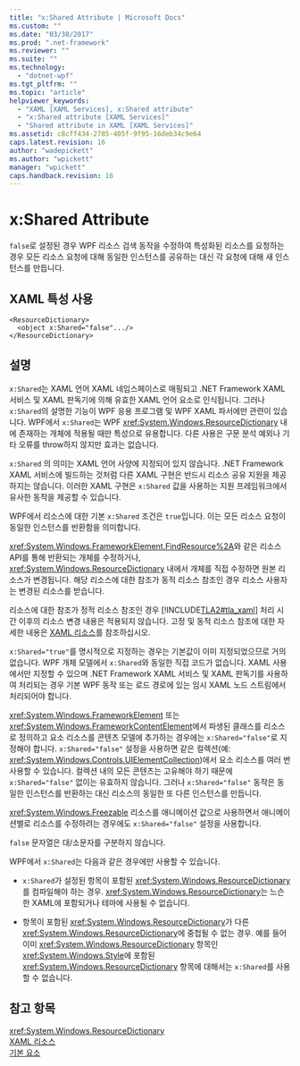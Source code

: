 ```yaml
---
title: "x:Shared Attribute | Microsoft Docs"
ms.custom: ""
ms.date: "03/30/2017"
ms.prod: ".net-framework"
ms.reviewer: ""
ms.suite: ""
ms.technology: 
  - "dotnet-wpf"
ms.tgt_pltfrm: ""
ms.topic: "article"
helpviewer_keywords: 
  - "XAML [XAML Services], x:Shared attribute"
  - "x:Shared attribute [XAML Services]"
  - "Shared attribute in XAML [XAML Services]"
ms.assetid: c8cff434-2785-405f-9f95-16deb34c9e64
caps.latest.revision: 16
author: "wadepickett"
ms.author: "wpickett"
manager: "wpickett"
caps.handback.revision: 16
---
```

# x:Shared Attribute
`false`로 설정된 경우 WPF 리소스 검색 동작을 수정하여 특성화된 리소스를 요청하는 경우 모든 리소스 요청에 대해 동일한 인스턴스를 공유하는 대신 각 요청에 대해 새 인스턴스를 만듭니다.  
  
## XAML 특성 사용  
  
```  
<ResourceDictionary>  
  <object x:Shared="false".../>  
</ResourceDictionary>  
```  
  
## 설명  
 `x:Shared`는 XAML 언어 XAML 네임스페이스로 매핑되고 .NET Framework XAML 서비스 및 XAML 판독기에 의해 유효한 XAML 언어 요소로 인식됩니다.  그러나 `x:Shared`의 설명한 기능이 WPF 응용 프로그램 및 WPF XAML 파서에만 관련이 있습니다.  WPF에서 `x:Shared`는 WPF <xref:System.Windows.ResourceDictionary> 내에 존재하는 개체에 적용될 때만 특성으로 유용합니다.  다른 사용은 구문 분석 예외나 기타 오류를 throw하지 않지만 효과는 없습니다.  
  
 `x:Shared` 의 의미는 XAML 언어 사양에 지정되어 있지 않습니다.  .NET Framework XAML 서비스에 빌드하는 것처럼 다른 XAML 구현은 반드시 리소스 공유 지원을 제공하지는 않습니다.  이러한 XAML 구현은 `x:Shared` 값을 사용하는 지원 프레임워크에서 유사한 동작을 제공할 수 있습니다.  
  
 WPF에서 리소스에 대한 기본 `x:Shared` 조건은 `true`입니다.  이는 모든 리소스 요청이 동일한 인스턴스를 반환함을 의미합니다.  
  
 <xref:System.Windows.FrameworkElement.FindResource%2A>와 같은 리소스 API를 통해 반환되는 개체를 수정하거나, <xref:System.Windows.ResourceDictionary> 내에서 개체를 직접 수정하면 원본 리소스가 변경됩니다.  해당 리소스에 대한 참조가 동적 리소스 참조인 경우 리소스 사용자는 변경된 리소스를 받습니다.  
  
 리소스에 대한 참조가 정적 리소스 참조인 경우 [!INCLUDE[TLA2#tla_xaml](../../../includes/tla2sharptla-xaml-md.md)] 처리 시간 이후의 리소스 변경 내용은 적용되지 않습니다.  고정 및 동적 리소스 참조에 대한 자세한 내용은 [XAML 리소스](../../../docs/framework/wpf/advanced/xaml-resources.md)를 참조하십시오.  
  
 `x:Shared="true"`를 명시적으로 지정하는 경우는 기본값이 이미 지정되었으므로 거의 없습니다.  WPF 개체 모델에서 `x:Shared`와 동일한 직접 코드가 없습니다. XAML 사용에서만 지정할 수 있으며 .NET Framework XAML 서비스 및 XAML 판독기를 사용하여 처리되는 경우 기본 WPF 동작 또는 로드 경로에 있는 임시 XAML 노드 스트림에서 처리되어야 합니다.  
  
 <xref:System.Windows.FrameworkElement> 또는 <xref:System.Windows.FrameworkContentElement>에서 파생된 클래스를 리소스로 정의하고 요소 리소스를 콘텐츠 모델에 추가하는 경우에는 `x:Shared="false"`로 지정해야 합니다.  `x:Shared="false"` 설정을 사용하면 같은 컬렉션\(예: <xref:System.Windows.Controls.UIElementCollection>\)에서 요소 리소스를 여러 번 사용할 수 있습니다.  컬렉션 내의 모든 콘텐츠는 고유해야 하기 때문에 `x:Shared="false"` 없이는 유효하지 않습니다.  그러나 `x:Shared="false"` 동작은 동일한 인스턴스를 반환하는 대신 리소스의 동일한 또 다른 인스턴스를 만듭니다.  
  
 <xref:System.Windows.Freezable> 리소스를 애니메이션 값으로 사용하면서 애니메이션별로 리소스를 수정하려는 경우에도 `x:Shared="false"` 설정을 사용합니다.  
  
 `false` 문자열은 대\/소문자를 구분하지 않습니다.  
  
 WPF에서 `x:Shared`는 다음과 같은 경우에만 사용할 수 있습니다.  
  
-   `x:Shared`가 설정된 항목이 포함된 <xref:System.Windows.ResourceDictionary>를 컴파일해야 하는 경우.  <xref:System.Windows.ResourceDictionary>는 느슨한 XAML에 포함되거나 테마에 사용될 수 없습니다.  
  
-   항목이 포함된 <xref:System.Windows.ResourceDictionary>가 다른 <xref:System.Windows.ResourceDictionary>에 중첩될 수 없는 경우.  예를 들어 이미 <xref:System.Windows.ResourceDictionary> 항목인 <xref:System.Windows.Style>에 포함된 <xref:System.Windows.ResourceDictionary> 항목에 대해서는 `x:Shared`를 사용할 수 없습니다.  
  
## 참고 항목  
 <xref:System.Windows.ResourceDictionary>   
 [XAML 리소스](../../../docs/framework/wpf/advanced/xaml-resources.md)   
 [기본 요소](../../../docs/framework/wpf/advanced/base-elements.md)